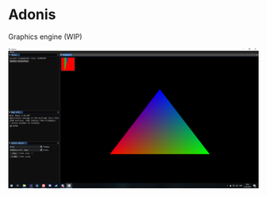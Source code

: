 # Adonis
Graphics engine (WIP)

![Current state](https://github.com/tiefseeudo/Adonis/blob/master/docs/_21_03_19.PNG)
